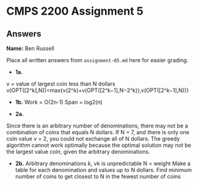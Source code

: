 # CMPS 2200 Assignment 5
## Answers

**Name:** Ben Russell


Place all written answers from `assignment-05.md` here for easier grading.





- **1a.**

v = value of largest coin less than N dollars
v(OPT([2^k],N))=max{v(2^k)+v(OPT([2^k−1],N−2^k)),v(OPT([2^k−1],N))}

- **1b.**
Work = O(2n-1)
Span = log2(n)


- **2a.**

Since there is an arbitrary number of denominations, there may not be a combination of coins that equals N dollars. If N = 7, and there is only one coin value v = 2, you could not exchange all of N dollars. The greedy algorithm cannot work optimally because the optimal solution may not be the largest value coin, given the arbitrary denominations.


- **2b.**
Arbitrary denominations k, vk is unpredictable
N = weight
Make a table for each denomination and values up to N dollars.
Find minimum number of coins to get closest to N in the fewest number of coins


